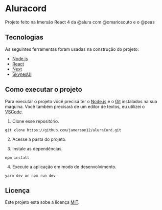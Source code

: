 
# Aluracord

Projeto feito na Imersão React 4 da @alura com @omariosouto e o @peas

## Tecnologias

As seguintes ferramentas foram usadas na construção do projeto:

- [Node.js](https://nodejs.dev)
- [React](https://pt-br.reactjs.org)
- [Next](https://nextjs.org)
- [SkynexUI](https://skynexui.dev)

## Como executar o projeto

Para executar o projeto você precisa ter o [Node.js](https://nodejs.dev) e o [Git](https://git-scm.com) instalados na sua maquina. Você também precisará de um editor de textos, eu utilizei o [VSCode](https://code.visualstudio.com).

1. Clone esse repositório.

```
git clone https://github.com/jamerson12/aluraCord.git
```

2. Acesse a pasta do projeto.

3. Instale as dependências.

```
npm install
```

4. Execute a aplicação em modo de desenvolvimento.

```
yarn dev or npm run dev
```

## Licença

Este projeto esta sobe a licença [MIT](/LICENSE).
